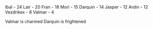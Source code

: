 Ibal - 24
Lair - 20
Fran - 18
Mori - 15
Darquin - 14
Jasper - 12
Ardin - 12
Vezdrikex - 8
Valmar - 4

Valmar is charmed
Darquin is frightened
